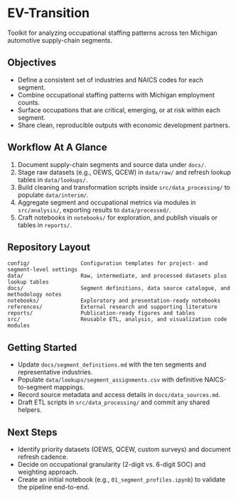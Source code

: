 # EV-Transition

Toolkit for analyzing occupational staffing patterns across ten Michigan automotive supply-chain segments.

## Objectives
- Define a consistent set of industries and NAICS codes for each segment.
- Combine occupational staffing patterns with Michigan employment counts.
- Surface occupations that are critical, emerging, or at risk within each segment.
- Share clean, reproducible outputs with economic development partners.

## Workflow At A Glance
1. Document supply-chain segments and source data under `docs/`.
2. Stage raw datasets (e.g., OEWS, QCEW) in `data/raw/` and refresh lookup tables in `data/lookups/`.
3. Build cleaning and transformation scripts inside `src/data_processing/` to populate `data/interim/`.
4. Aggregate segment and occupational metrics via modules in `src/analysis/`, exporting results to `data/processed/`.
5. Craft notebooks in `notebooks/` for exploration, and publish visuals or tables in `reports/`.

## Repository Layout
```
config/                Configuration templates for project- and segment-level settings
data/                  Raw, intermediate, and processed datasets plus lookup tables
docs/                  Segment definitions, data source catalogue, and methodology notes
notebooks/             Exploratory and presentation-ready notebooks
references/            External research and supporting literature
reports/               Publication-ready figures and tables
src/                   Reusable ETL, analysis, and visualization code modules
```

## Getting Started
- Update `docs/segment_definitions.md` with the ten segments and representative industries.
- Populate `data/lookups/segment_assignments.csv` with definitive NAICS-to-segment mappings.
- Record source metadata and access details in `docs/data_sources.md`.
- Draft ETL scripts in `src/data_processing/` and commit any shared helpers.

## Next Steps
- Identify priority datasets (OEWS, QCEW, custom surveys) and document refresh cadence.
- Decide on occupational granularity (2-digit vs. 6-digit SOC) and weighting approach.
- Create an initial notebook (e.g., `01_segment_profiles.ipynb`) to validate the pipeline end-to-end.
